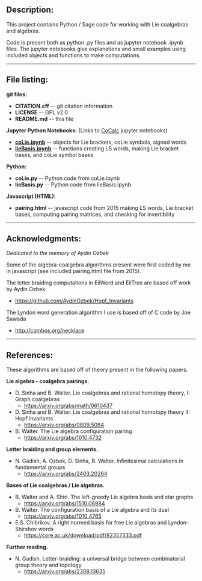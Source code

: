 Description:
------------
This project contains Python / Sage code for working with Lie coalgebras and algebras.  

Code is present both as python .py files and as jupyter notebook .ipynb files.
The jupyter notebooks give explanations and small examples using included objects 
and functions to make computations.

--------------------------------------------------------------------------------

File listing: 
-------------
**git files:**
* **CITATION.cff** -- git citation information
* **LICENSE**      -- GPL v2.0
* **README.md**    -- this file

**Jupyter Python Notebooks:**  (Links to [CoCalc](https://cocalc.com/) jupyter notebooks)
* [**coLie.ipynb**](https://cocalc.com/share/public_paths/f04fa33762daab5f18dd3d064d9cce9a184a9a49)     -- objects for Lie brackets, coLie symbols, signed words
* [**lieBasis.ipynb**](https://cocalc.com/share/public_paths/ccde0bda31c37b3eef778f4b384d30f93cc45b5d)  -- functions creating LS words, making Lie bracket bases, 
                     and coLie symbol bases

**Python:** 
* **coLie.py**        -- Python code from coLie.ipynb
* **lieBasis.py**     -- Python code from lieBasis.ipynb

**Javascript (HTML):**
* **pairing.html**    -- javascript code from 2015 making LS words, Lie bracket bases,
                     computing pairing matrices, and checking for invertibility

---------------------------------------------------------------------------------

Acknowledgments:
---------------
*Dedicated to the memory of Aydin Ozbek*

Some of the algebra-coalgebra algorithms present were first coded by me in javascript 
(see included pairing.html file from 2015).  

The letter braiding computations in EilWord and EilTree are based off work by Aydin Ozbek 
 -  https://github.com/AydinOzbek/Hopf_Invariants

The Lyndon word generation algorithm I use is based off of C code by Joe Sawada 
 -   http://combos.org/necklace

---------------------------------------------------------------------------------

References:
-----------
These algorithms are based off of theory present in the following papers.

**Lie algebra - coalgebra pairings.**
  * D. Sinha and B. Walter. Lie coalgebras and rational homotopy theory, I: Graph coalgebras
     -  https://arxiv.org/abs/math/0610437
  * D. Sinha and B. Walter. Lie coalgebras and rational homotopy theory II: Hopf invariants
     -  https://arxiv.org/abs/0809.5084
  * B. Walter.  The Lie algebra configuration pairing
     -   https://arxiv.org/abs/1010.4732

**Letter braiding and group elements.**
   * N. Gadish, A. Ozbek, D. Sinha, B. Walter. Infinitesimal calculations in fundamental groups
     -   https://arxiv.org/abs/2403.20264
    
**Bases of Lie coalgebras / Lie algebras.**
   * B. Walter and A. Shiri. The left-greedy Lie algebra basis and star graphs
     -   https://arxiv.org/abs/1510.06984
   * B. Walter.  The configuration basis of a Lie algebra and its dual
     -   https://arxiv.org/abs/1010.4765
   * E.S. Chibrikov.  A right normed basis for free Lie algebras and Lyndon–Shirshov words
     -   https://core.ac.uk/download/pdf/82357333.pdf 

**Further reading.**
   * N. Gadish. Letter-braiding: a universal bridge between combinatorial group theory and topology
     -   https://arxiv.org/abs/2308.13635
 
